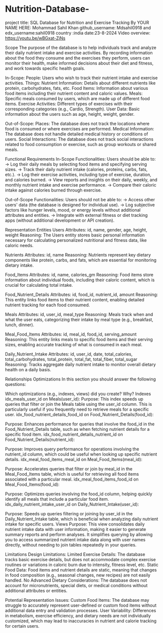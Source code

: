 # Nutrition-Database-
project title: SQL Database for Nutrition and Exercise Tracking By YOUR NAME HERE: Mohammad Sahil Khan github_username: Mdsahil0918 and edx_username:sahil0918 country :india date:23-8-2024 Video overview: https://youtu.be/wBGxat-ZjNs

Scope
The purpose of the database is to help individuals track and analyze their daily nutrient intake and exercise activities. By recording information about the food they consume and the exercises they perform, users can monitor their health, make informed decisions about their diet and fitness, and work towards specific health goals.

In-Scope: People: Users who wish to track their nutrient intake and exercise activities. Things: Nutrient Information: Details about different nutrients like protein, carbohydrates, fats, etc. Food Items: Information about various food items including their nutrient content and caloric values. Meals: Specific meals consumed by users, which are made up of different food items. Exercise Activities: Different types of exercises with their corresponding categories (e.g., Cardio, Strength). User Data: Basic information about the users such as age, height, weight, gender.

Out-of-Scope: Places: The database does not track the locations where food is consumed or where exercises are performed. Medical Information: The database does not handle detailed medical history or conditions of users. Social Interactions: The database does not track social interactions related to food consumption or exercise, such as group workouts or shared meals.

Functional Requirements
In-Scope Functionalities: Users should be able to: -> Log their daily meals by selecting food items and specifying serving sizes. -> Track their daily nutrient intake (calories, proteins, carbs, fats, etc.). -> Log their exercise activities, including type of exercise, duration, and calories burned. -> View reports and insights on their daily, weekly, and monthly nutrient intake and exercise performance. -> Compare their caloric intake against calories burned through exercise.

Out-of-Scope Functionalities: Users should not be able to: -> Access other users' data (the database is designed for individual use). -> Log subjective factors like hunger levels, mood, or energy levels without additional attributes and entities. -> Integrate with external fitness or diet tracking apps (without additional development or API creation).

Representation
Entities
Users Attributes: id, name, gender, age, height, weight Reasoning: The Users entity stores basic personal information necessary for calculating personalized nutritional and fitness data, like caloric needs.

Nutrients Attributes: id, name Reasoning: Nutrients represent key dietary components like protein, carbs, and fats, which are essential for monitoring dietary intake.

Food_Items Attributes: id, name, calories_gm Reasoning: Food items store information about individual foods, including their caloric content, which is crucial for calculating total intake.

Food_Nutrient_Details Attributes: id, food_id, nutrient_id, amount Reasoning: This entity links food items to their nutrient content, enabling detailed nutrient tracking for each food consumed.

Meals Attributes: id, user_id, meal_type Reasoning: Meals track when and what the user eats, categorizing their intake by meal type (e.g., breakfast, lunch, dinner).

Meal_Food_Items Attributes: id, meal_id, food_id, serving_amount Reasoning: This entity links meals to specific food items and their serving sizes, enabling accurate tracking of what is consumed in each meal.

Daily_Nutrient_Intake Attributes: id, user_id, date, total_calories, total_carbohydrates, total_protein, total_fat, total_fiber, total_sugar Reasoning: Tracks aggregate daily nutrient intake to monitor overall dietary health on a daily basis.

Relationships
Optimizations
In this section you should answer the following questions:

Which optimizations (e.g., indexes, views) did you create? Why? Indexes idx_meals_user_id on Meals(user_id):
Purpose: This index speeds up queries that filter or join the Meals table using the user_id column. This is particularly useful if you frequently need to retrieve meals for a specific user. idx_food_nutrient_details_food_id on Food_Nutrient_Details(food_id):

Purpose: Enhances performance for queries that involve the food_id in the Food_Nutrient_Details table, such as when fetching nutrient details for a specific food item. idx_food_nutrient_details_nutrient_id on Food_Nutrient_Details(nutrient_id):

Purpose: Improves query performance for operations involving the nutrient_id column, which could be useful when looking up specific nutrient details. idx_meal_food_items_meal_id on Meal_Food_Items(meal_id):

Purpose: Accelerates queries that filter or join by meal_id in the Meal_Food_Items table, which is useful for retrieving all food items associated with a particular meal. idx_meal_food_items_food_id on Meal_Food_Items(food_id):

Purpose: Optimizes queries involving the food_id column, helping quickly identify all meals that include a particular food item. idx_daily_nutrient_intake_user_id on Daily_Nutrient_Intake(user_id):

Purpose: Speeds up queries filtering or joining by user_id in the Daily_Nutrient_Intake table, which is beneficial when analyzing daily nutrient intake for specific users. Views Purpose: This view consolidates daily nutrient intake data with user information, making it easier to generate summary reports and perform analyses. It simplifies querying by allowing you to access summarized nutrient intake data along with user names directly, without needing to join tables repeatedly in your queries.

Limitations
Design Limitations: Limited Exercise Details: The database tracks basic exercise details, but does not accommodate complex exercise routines or variations in caloric burn due to intensity, fitness level, etc. Static Food Data: Food items and nutrient details are static, meaning that changes in food composition (e.g., seasonal changes, new recipes) are not easily handled. No Advanced Dietary Considerations: The database does not account for micronutrients, special diets, or medical conditions without additional attributes or entities.

Potential Representation Issues: Custom Food Items: The database may struggle to accurately represent user-defined or custom food items without additional data entry and validation processes. User Variability: Differences in metabolism, exercise efficiency, and dietary needs are not individually customized, which may lead to inaccuracies in nutrient and calorie tracking for certain users.
